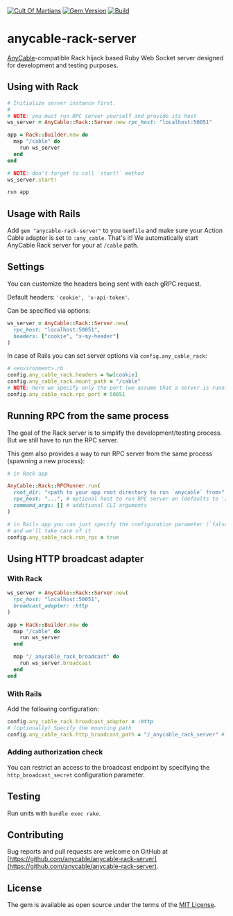 [![Cult Of Martians](http://cultofmartians.com/assets/badges/badge.svg)](https://cultofmartians.com/tasks/anycable-ruby-server.html)
[![Gem Version](https://badge.fury.io/rb/anycable-rack-server.svg)](https://rubygems.org/gems/anycable-rack-server)
[![Build](https://github.com/anycable/anycable-rack-server/workflows/Build/badge.svg)](https://github.com/anycable/nycable-rack-server/actions)

# anycable-rack-server

[AnyCable](https://anycable.io)-compatible Rack hijack based Ruby Web Socket server designed for development and testing purposes.

## Using with Rack

```ruby
# Initialize server instance first.
#
# NOTE: you must run RPC server yourself and provide its host
ws_server = AnyCable::Rack::Server.new rpc_host: "localhost:50051"

app = Rack::Builder.new do
  map "/cable" do
    run ws_server
  end
end

# NOTE: don't forget to call `start!` method
ws_server.start!

run app
```

## Usage with Rails

Add `gem "anycable-rack-server"` to you `Gemfile` and make sure your Action Cable adapter is set to `:any_cable`. That's it! We automatically start AnyCable Rack server for your at `/cable` path.

## Settings

You can customize the headers being sent with each gRPC request.

Default headers: `'cookie', 'x-api-token'`.

Can be specified via options:

```ruby
ws_server = AnyCable::Rack::Server.new(
  rpc_host: "localhost:50051",
  headers: ["cookie", "x-my-header"]
)
```

In case of Rails you can set server options via `config.any_cable_rack`:

```ruby
# <environment>.rb
config.any_cable_rack.headers = %w[cookie]
config.any_cable_rack.mount_path = "/cable"
# NOTE: here we specify only the port (we assume that a server is running locally)
config.any_cable_rack.rpc_port = 50051
```

## Running RPC from the same process

The goal of the Rack server is to simplify the development/testing process. But we still have to run the RPC server.

This gem also provides a way to run RPC server from the same process (spawning a new process):

```ruby
# in Rack app

AnyCable::Rack::RPCRunner.run(
  root_dir: "<path to your app root directory to run `anycable` from>",
  rpc_host: "...", # optional host to run RPC server on (defaults to '[::]::50051')
  command_args: [] # additional CLI arguments
)

# in Rails app you can just specify the configuration parameter (`false` by default)
# and we'll take care of it
config.any_cable_rack.run_rpc = true
```

## Using HTTP broadcast adapter

### With Rack

```ruby
ws_server = AnyCable::Rack::Server.new(
  rpc_host: "localhost:50051",
  broadcast_adapter: :http
)

app = Rack::Builder.new do
  map "/cable" do
    run ws_server
  end

  map "/_anycable_rack_broadcast" do
    run ws_server.broadcast
  end
end
```

### With Rails

Add the following configuration:

```ruby
config.any_cable_rack.broadcast_adapter = :http
# (optionally) Specify the mounting path
config.any_cable_rack.http_broadcast_path = "/_anycable_rack_server" # this is the default value
```

### Adding authorization check

You can restrict an access to the broadcast endpoint by specifying the `http_broadcast_secret` configuration parameter.

## Testing

Run units with `bundle exec rake`.

## Contributing

Bug reports and pull requests are welcome on GitHub at [https://github.com/anycable/anycable-rack-server](https://github.com/anycable/anycable-rack-server).

## License

The gem is available as open source under the terms of the [MIT License](./LICENSE).
